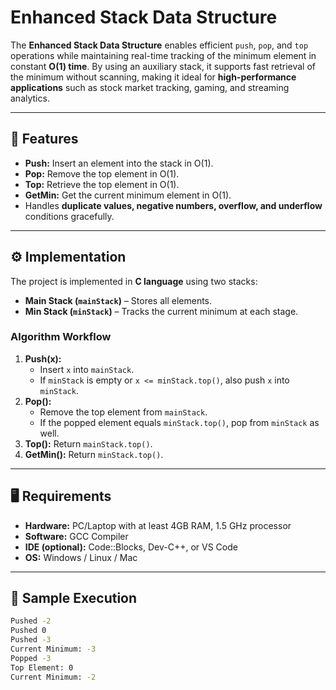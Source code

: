 # Enhanced Stack Data Structure

The **Enhanced Stack Data Structure** enables efficient `push`, `pop`, and `top` operations while maintaining real-time tracking of the minimum element in constant **O(1) time**. By using an auxiliary stack, it supports fast retrieval of the minimum without scanning, making it ideal for **high-performance applications** such as stock market tracking, gaming, and streaming analytics.

---

## 📌 Features
- **Push:** Insert an element into the stack in O(1).  
- **Pop:** Remove the top element in O(1).  
- **Top:** Retrieve the top element in O(1).  
- **GetMin:** Get the current minimum element in O(1).  
- Handles **duplicate values, negative numbers, overflow, and underflow** conditions gracefully.  

---

## ⚙️ Implementation
The project is implemented in **C language** using two stacks:
- **Main Stack (`mainStack`)** – Stores all elements.  
- **Min Stack (`minStack`)** – Tracks the current minimum at each stage.  

### Algorithm Workflow
1. **Push(x):**  
   - Insert `x` into `mainStack`.  
   - If `minStack` is empty or `x <= minStack.top()`, also push `x` into `minStack`.  
2. **Pop():**  
   - Remove the top element from `mainStack`.  
   - If the popped element equals `minStack.top()`, pop from `minStack` as well.  
3. **Top():** Return `mainStack.top()`.  
4. **GetMin():** Return `minStack.top()`.  

---

## 🖥️ Requirements
- **Hardware:** PC/Laptop with at least 4GB RAM, 1.5 GHz processor  
- **Software:** GCC Compiler  
- **IDE (optional):** Code::Blocks, Dev-C++, or VS Code  
- **OS:** Windows / Linux / Mac  

---

## 🚀 Sample Execution
```bash
Pushed -2
Pushed 0
Pushed -3
Current Minimum: -3
Popped -3
Top Element: 0
Current Minimum: -2
